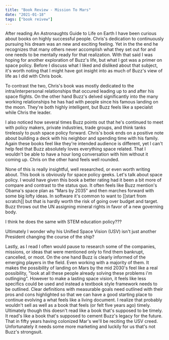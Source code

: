```yaml
---
title: "Book Review - Mission To Mars"
date: "2021-01-18"
tags: ["book reivew"]
---
```


After reading An Astronaughts Guide to Life on Earth I have been curious about books on highly successful people.  Chris's dedication to continuously pursuing his dream was an new and exciting feeling.  Yet in the the end he recognizes that many others never accomplish what they set out for and one needs to be mentally ready for that realization.  With that said I was hoping for another exploration of Buzz's life, but what I got was a primer on space policy.  Before I discuss what I liked and disliked about that subject, it's worth noting that I might have got insight into as much of Buzz's view of life as I did with Chris book.

To contrast the two, Chris's book was mostly dedicated to the intra/interpersonal relationships that occured leading up to and after his space flights.  On the other hand Buzz's delved significantly into the many working relationships he has had with people since his famous landing on the moon.  They're both highly intelligent, but Buzz feels like a specialst while Chris the leader.

I also noticed how several times Buzz points out that he's continued to meet with policy makers, private industries, trade groups, and think tanks tirelessly to push space policy forward.  Chris's book ends on a positive note about building a deck with his neighbor and spending time with his family.  Again these books feel like they're intended audience is different, yet I can't help feel that Buzz absolutely loves everything space related.  That I wouldn't be able to have a hour long conversation with him without it coming up.  Chris on the other hand feels well rounded.

None of this is really insightful, well researched, or even worth writing about.  This book is obviously for space policy geeks.  Let's talk about space policy.  I would have given this book a better rating had it been a bit more of compare and contrast to the status quo.  It often feels like Buzz mention's Obama's space plan as "Mars by 2035" and then marches forward with some big lofty ideas.  In software it's common to want to [[start from scratch]] but that is hardly worth the risk of going over budget and target.  Buzz throws out the UN assigning mineral rights in favor of a new governing body.  

I think he does the same with STEM education policy???  

Ultimately I wonder why his Unified Space Vision (USV) isn't just another President changing the course of the ship?

Lastly, as I read I often would pause to research some of the companies, missions, or ideas that were mentioned only to find them bankrupt, cancelled, or moot.  On the one hand Buzz is clearly informed of the emerging players in the field.  Even working with a majority of them.  It makes the possibility of landing on Mars by the mid 2030's feel like a real possibility, "look at all these people already solving these problems i'm outlinging".  However to make a lasting space vision, it feels like less specifics could be used and instead a textbook style framework needs to be outlined.   Clear definitions with measurable goals need outlined with their pros and cons highlighted so that we can have a good starting place to continue evolving a what feels like a living document.  I realize that probably wouldn't sell as well as a book that feels (or felt five years ago) timely.  Ultimately though this doesn't read like a book that's supposed to be timely.  It read's like a book that's supposed to cement Buzz's legacy for the future.  That in fifty years having colonized Mar's we'll be reciting the USV creed.  Unfortunately it needs some more marketing and luckily for us that's not Buzz's strongsuit. 